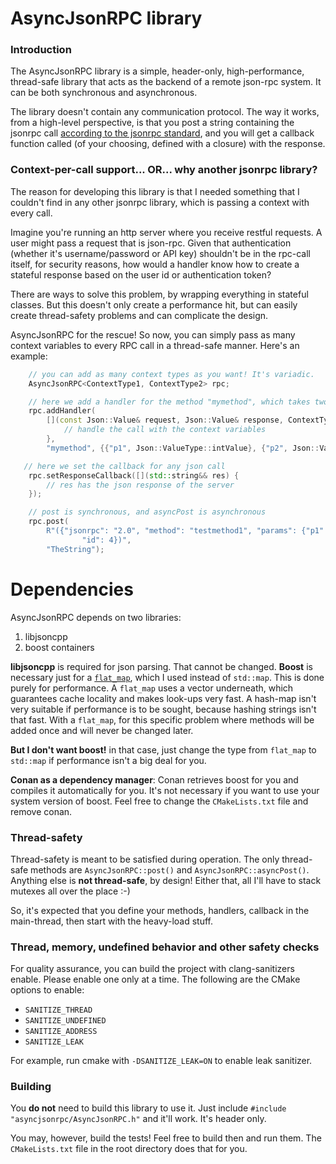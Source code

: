 # AsyncJsonRPC library

### Introduction
The AsyncJsonRPC library is a simple, header-only, high-performance, thread-safe library that acts as the backend of a remote json-rpc system. It can be both synchronous and asynchronous. 

The library doesn't contain any communication protocol. The way it works, from a high-level perspective, is that you post a string containing the jsonrpc call [according to the jsonrpc standard](https://www.jsonrpc.org/specification), and you will get a callback function called (of your choosing, defined with a closure) with the response.

### Context-per-call support... OR... why another jsonrpc library?

The reason for developing this library is that I needed something that I couldn't find in any other jsonrpc library, which is passing a context with every call.

Imagine you're running an http server where you receive restful requests. A user might pass a request that is json-rpc. Given that authentication (whether it's username/password or API key) shouldn't be in the rpc-call itself, for security reasons, how would a handler know how to create a stateful response based on the user id or authentication token?

There are ways to solve this problem, by wrapping everything in stateful classes. But this doesn't only create a performance hit, but can easily create thread-safety problems and can complicate the design.

AsyncJsonRPC for the rescue! So now, you can simply pass as many context variables to every RPC call in a thread-safe manner. Here's an example:

```c++
    // you can add as many context types as you want! It's variadic.
    AsyncJsonRPC<ContextType1, ContextType2> rpc; 

    // here we add a handler for the method "mymethod", which takes two json parameters, an integer and a string
    rpc.addHandler(
        [](const Json::Value& request, Json::Value& response, ContextType1 ctx1, ContextType2 ctx2) {
            // handle the call with the context variables
        },
        "mymethod", {{"p1", Json::ValueType::intValue}, {"p2", Json::ValueType::stringValue}});

   // here we set the callback for any json call
    rpc.setResponseCallback([](std::string&& res) {
        // res has the json response of the server
    });

    // post is synchronous, and asyncPost is asynchronous
    rpc.post(
        R"({"jsonrpc": "2.0", "method": "testmethod1", "params": {"p1": 5, "p2": "HiThere!!!"},
                "id": 4})",
        "TheString");
```

# Dependencies
AsyncJsonRPC depends on two libraries:
1. libjsoncpp
2. boost containers

**libjsoncpp** is required for json parsing. That cannot be changed.
**Boost** is necessary just for a [`flat_map`](https://www.boost.org/doc/libs/1_65_1/doc/html/boost/container/flat_map.html), which I used instead of `std::map`. This is done purely for performance. A `flat_map` uses a vector underneath, which guarantees cache locality and makes look-ups very fast. A hash-map isn't very suitable if performance is to be sought, because hashing strings isn't that fast. With a `flat_map`, for this specific problem where methods will be added once and will never be changed later. 

**But I don't want boost!** in that case, just change the type from `flat_map` to `std::map` if performance isn't a big deal for you.

**Conan as a dependency manager**: Conan retrieves boost for you and compiles it automatically for you. It's not necessary if you want to use your system version of boost. Feel free to change the `CMakeLists.txt` file and remove conan.

### Thread-safety
Thread-safety is meant to be satisfied during operation. The only thread-safe methods are `AsyncJsonRPC::post()` and `AsyncJsonRPC::asyncPost()`. Anything else is **not thread-safe**, by design! Either that, all I'll have to stack mutexes all over the place :-)

So, it's expected that you define your methods, handlers, callback in the main-thread, then start with the heavy-load stuff.

### Thread, memory, undefined behavior and other safety checks

For quality assurance, you can build the project with clang-sanitizers enable. Please enable one only at a time. The following are the CMake options to enable:

- `SANITIZE_THREAD`
- `SANITIZE_UNDEFINED`
- `SANITIZE_ADDRESS`
- `SANITIZE_LEAK`

For example, run cmake with `-DSANITIZE_LEAK=ON` to enable leak sanitizer.

### Building
You **do not** need to build this library to use it. Just include `#include "asyncjsonrpc/AsyncJsonRPC.h"` and it'll work. It's header only.

You may, however, build the tests! Feel free to build then and run them. The `CMakeLists.txt` file in the root directory does that for you.
